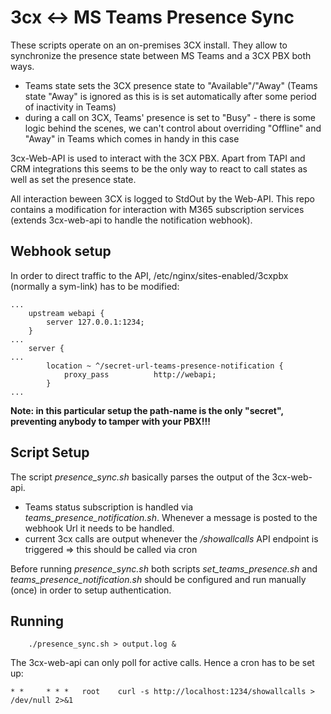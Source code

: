 # 3cx <-> MS Teams Presence Sync

These scripts operate on an on-premises 3CX install. They allow to synchronize the presence state between MS Teams and a 3CX PBX both ways.

* Teams state sets the 3CX presence state to "Available"/"Away" (Teams state "Away" is ignored as this is is set automatically after some period of inactivity in Teams)
* during a call on 3CX, Teams' presence is set to "Busy" - there is some logic behind the scenes, we can't control about overriding "Offline" and "Away" in Teams which comes in handy in this case

3cx-Web-API is used to interact with the 3CX PBX. Apart from TAPI and CRM integrations this seems to be the only way to react to call states as well as set the presence state.

All interaction beween 3CX is logged to StdOut by the Web-API. This repo contains a modification for interaction with M365 subscription services (extends 3cx-web-api to handle the notification webhook).

## Webhook setup

In order to direct traffic to the API, /etc/nginx/sites-enabled/3cxpbx (normally a sym-link) has to be modified:
````
...
    upstream webapi {
        server 127.0.0.1:1234;
    }
...
    server {
...
        location ~ ^/secret-url-teams-presence-notification {
            proxy_pass          http://webapi;
        }
...
````
**Note: in this particular setup the path-name is the only "secret", preventing anybody to tamper with your PBX!!!**

## Script Setup

The script *presence_sync.sh* basically parses the output of the 3cx-web-api.
* Teams status subscription is handled via *teams_presence_notification.sh*. Whenever a message is posted to the webhook Url it needs to be handled.
* current 3cx calls are output whenever the */showallcalls* API endpoint is triggered => this should be called via cron

Before running *presence_sync.sh* both scripts *set_teams_presence.sh* and *teams_presence_notification.sh* should be configured and run manually (once) in order to setup authentication.

## Running
````
    ./presence_sync.sh > output.log &
````
The 3cx-web-api can only poll for active calls. Hence a cron has to be set up:
````
* *     * * *   root    curl -s http://localhost:1234/showallcalls > /dev/null 2>&1
````
